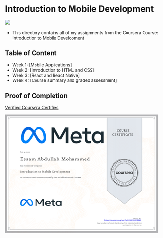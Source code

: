 # Introduction to Mobile Development

<img src="../logo.avif">

- This directory contains all of my assignments from the Coursera Course: [Introduction to Mobile Development]()

## Table of Content

  - Week 1: [Mobile Applications]
  - Week 2: [Introduction to HTML and CSS]
  - Week 3: [React and React Native]
  - Week 4: [Course summary and graded assessment]

## Proof of Completion

<a href=""> Verified Coursera Certifies</a>

<img src="./certificate.png" alt="certificate">
